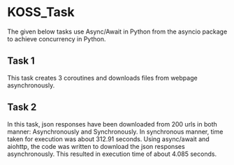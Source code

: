 # KOSS_Task
The given below tasks use Async/Await in Python from the asyncio package to achieve concurrency in Python. 
## Task 1
This task creates 3 coroutines and downloads files from webpage asynchronously.
## Task 2
In this task, json responses have been downloaded from 200 urls in both manner: Asynchronously and Synchronously.
In synchronous manner, time taken for execution was about 312.91 seconds.
Using async/await and aiohttp, the code was written to download the json responses asynchronously. This resulted in execution time of about 4.085 seconds.

